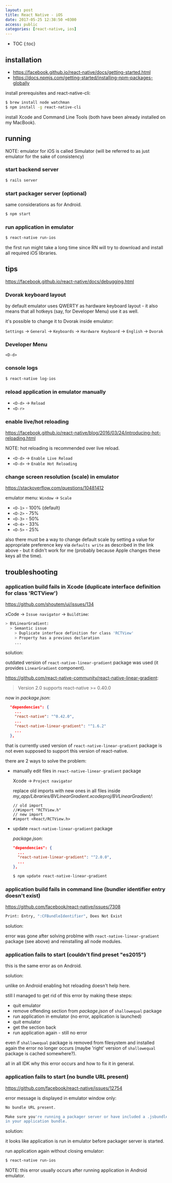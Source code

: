 ```yaml
---
layout: post
title: React Native - iOS
date: 2017-05-25 12:38:50 +0300
access: public
categories: [react-native, ios]
---
```


<!-- more -->

* TOC
{:toc}

## installation

- <https://facebook.github.io/react-native/docs/getting-started.html>
- <https://docs.npmjs.com/getting-started/installing-npm-packages-globally>

install prerequisites and react-native-cli:

```sh
$ brew install node watchman
$ npm install -g react-native-cli
```

install Xcode and Command Line Tools
(both have been already installed on my MacBook).

## running

NOTE: emulator for iOS is called Simulator
      (will be referred to as just emulator for the sake of consistency)

### start backend server

```sh
$ rails server
```

### start packager server (optional)

same considerations as for Android.

```sh
$ npm start
```

### run application in emulator

```sh
$ react-native run-ios
```

the first run might take a long time since RN will try to
download and install all required iOS libraries.

## tips

<https://facebook.github.io/react-native/docs/debugging.html>

### Dvorak keyboard layout

by default emulator uses QWERTY as hardware keyboard layout - it
also means that all hotkeys (say, for Developer Menu) use it as well.

it's possible to change it to Dvorak inside emulator:

`Settings` -> `General` -> `Keyboards` -> `Hardware Keyboard` -> `English` -> `Dvorak`

### Developer Menu

`<D-d>`

### console logs

```sh
$ react-native log-ios
```

### reload application in emulator manually

- `<D-d>` -> `Reload`
- `<D-r>`

### enable live/hot reloading

<https://facebook.github.io/react-native/blog/2016/03/24/introducing-hot-reloading.html>

NOTE: hot reloading is recommended over live reload.

- `<D-d>` -> `Enable Live Reload`
- `<D-d>` -> `Enable Hot Reloading`

### change screen resolution (scale) in emulator

<https://stackoverflow.com/questions/10481412>

emulator menu: `Window` -> `Scale`

- `<D-1>` - 100% (default)
- `<D-2>` - 75%
- `<D-3>` - 50%
- `<D-4>` - 33%
- `<D-5>` - 25%

also there must be a way to change default scale by setting a value for
appropriate preference key via `defaults write` as described in the link
above - but it didn't work for me (probably because Apple changes these keys
all the time).

## troubleshooting

### application build fails in Xcode (duplicate interface definition for class 'RCTView')

<https://github.com/shoutem/ui/issues/134>

xCode -> `Issue navigator` -> `Buildtime`:

```sh
> BVLinearGradient:
  > Semantic issue
    > Duplicate interface definition for class 'RCTView'
    > Property has a previous declaration
    ...
```

solution:

outdated version of `react-native-linear-gradient` package was used
(it provides `LinearGradient` component).

<https://github.com/react-native-community/react-native-linear-gradient>:

> Version 2.0 supports react-native >= 0.40.0

now in _package.json_:

```json
  "dependencies": {
    ...
    "react-native": "^0.42.0",
    ...
    "react-native-linear-gradient": "^1.6.2"
    ...
  },
```

that is currently used version of `react-native-linear-gradient` package is
not even supposed to support this version of react-native.

there are 2 ways to solve the problem:

- manually edit files in `react-native-linear-gradient` package

  Xcode -> `Project navigator`

  replace old imports with new ones in all files inside
  _my_app/Libraries/BVLinearGradient.xcodeproj/BVLinearGradient/_:

  ```objc
  // old import
  //#import "RCTView.h"
  // new import
  #import <React/RCTView.h>
  ```

- update `react-native-linear-gradient` package

  _package.json_:

  ```json
  "dependencies": {
    ...
    "react-native-linear-gradient": "^2.0.0",
    ...
  },
  ```

  ```sh
  $ npm update react-native-linear-gradient
  ```

### application build fails in command line (bundler identifier entry doesn't exist)

<https://github.com/facebook/react-native/issues/7308>

```sh
Print: Entry, ":CFBundleIdentifier", Does Not Exist
```

solution:

error was gone after solving problme with `react-native-linear-gradient`
package (see above) and reinstalling all node modules.

### application fails to start (couldn't find preset "es2015")

this is the same error as on Android.

solution:

unlike on Android enabling hot reloading doesn't help here.

still I managed to get rid of this error by making these steps:

- quit emulator
- remove offending section from _package.json_ of `shallowequal` package
- run application in emulator (no error, application is launched)
- quit emulator
- get the section back
- run application again - still no error

even if `shallowequal` package is removed from filesystem and installed again
the error no longer occurs (maybe 'right' version of `shallowequal` package is
cached somewhere?).

all in all IDK why this error occurs and how to fix it in general.

### application fails to start (no bundle URL present)

<https://github.com/facebook/react-native/issues/12754>

error message is displayed in emulator window only:

```sh
No bundle URL present.

Make sure you're running a packager server or have included a .jsbundle file
in your application bundle.
```

solution:

it looks like application is run in emulator before packager server is started.

run application again without closing emulator:

```sh
$ react-native run-ios
```

NOTE: this error usually occurs after running application in Android emulator.

